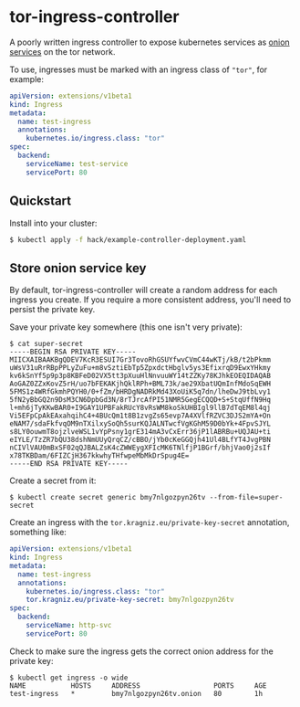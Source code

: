tor-ingress-controller
======================

A poorly written ingress controller to expose kubernetes services as [onion
services](https://www.torproject.org/docs/onion-services) on the tor network.

To use, ingresses must be marked with an ingress class of `"tor"`, for example:

```yaml
apiVersion: extensions/v1beta1
kind: Ingress
metadata:
  name: test-ingress
  annotations:
    kubernetes.io/ingress.class: "tor"
spec:
  backend:
    serviceName: test-service
    servicePort: 80
```

Quickstart
----------

Install into your cluster:

```bash
$ kubectl apply -f hack/example-controller-deployment.yaml
```

Store onion service key
-----------------------

By default, tor-ingress-controller will create a random address for each
ingress you create. If you require a more consistent address, you'll need to
persist the private key.

Save your private key somewhere (this one isn't very private):

```
$ cat super-secret
-----BEGIN RSA PRIVATE KEY-----
MIICXAIBAAKBgQDEV7KcR3ESUI7Gr3TovoRhGSUYfwvCVmC44wKTj/kB/t2bPkmm
uWsV31uRrRBpPPLyZuFu+m8vSztiEbTp5ZpxdctHbglv5ys3EfixrqD9EwxYHkmy
kv6kSnYf5p9p3p8KBFeD02VX5tt3pXuuHlNnvuuWY14tZZKy78KJhkEOEQIDAQAB
AoGAZ0ZZxKovZ5rH/uo7bFEKAKjhQklRPh+BML73k/ae29XbatUQmInfMdoSqEWH
5FMS1z4WRfGkmhPQYH0/0+fZm/bHRDgNADRkMd43XoUiK5q7dn/lheDwJ9tbLvy1
5fN2yBbGQ2n9DsM3CN6DpbGd3N/8rTJrcAfPI51NMR5GegECQQD+S+StqUffN9Hq
l+mh6jTyKKwBAR0+I9GAY1UPBFakRUcY8vRsWM8koSkUHBIgl9llB7dTqEM8l4qj
Vi5EFpCpAkEAxahqihC4+4BUcQm1t8B1zvgZs65evp7A4XVlfRZVC3DJS2mYA+On
eNAM7/sdaFkfvqOM9nTXilxySoQh5surKQJALNTwcfVgKGhM59D0bYk+4FpvSJYL
s8LY0ouwmT8ojzlveWSL1vYpPsny1grE314mA3vCxErr36jP1lABRBu+UQJAU+ti
eIYLE/TzZR7bQU38dshNmUUyQrqCZ/cBBO/jYb0cKeGGQjh41Ul4BLfYT4JvgPBN
nCIVlVAU0mBxSF02qQJBALZsK4cZWWEygXFIcMK6TNlfjP1BGrf/bhjVao0j2sIf
x78TKBDam/6FIZCjH367kkwhyTHfwpeMbMkDrSpug4E=
-----END RSA PRIVATE KEY-----
```

Create a secret from it:

```shell
$ kubectl create secret generic bmy7nlgozpyn26tv --from-file=super-secret
```

Create an ingress with the `tor.kragniz.eu/private-key-secret` annotation, something like:

```yaml
apiVersion: extensions/v1beta1
kind: Ingress
metadata:
  name: test-ingress
  annotations:
    kubernetes.io/ingress.class: "tor"
    tor.kragniz.eu/private-key-secret: bmy7nlgozpyn26tv
spec:
  backend:
    serviceName: http-svc
    servicePort: 80
```

Check to make sure the ingress gets the correct onion address for the private key:

```shell
$ kubectl get ingress -o wide
NAME           HOSTS     ADDRESS                  PORTS     AGE
test-ingress   *         bmy7nlgozpyn26tv.onion   80        1h
```
